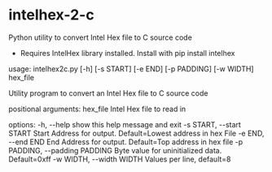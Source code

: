 # intelhex-2-c
Python utility to convert Intel Hex file to C source code
* Requires IntelHex library installed. Install with pip install intelhex

usage: intelhex2c.py [-h] [-s START] [-e END] [-p PADDING] [-w WIDTH] hex_file

Utility program to convert an Intel Hex file to C source code

positional arguments:
  hex_file              Intel Hex file to read in

options:
  -h, --help            show this help message and exit
  -s START, --start START
                        Start Address for output. Default=Lowest address in hex File
  -e END, --end END     End Address for output. Default=Top address in hex file
  -p PADDING, --padding PADDING
                        Byte value for uninitialized data. Default=0xff
  -w WIDTH, --width WIDTH
                        Values per line, default=8

